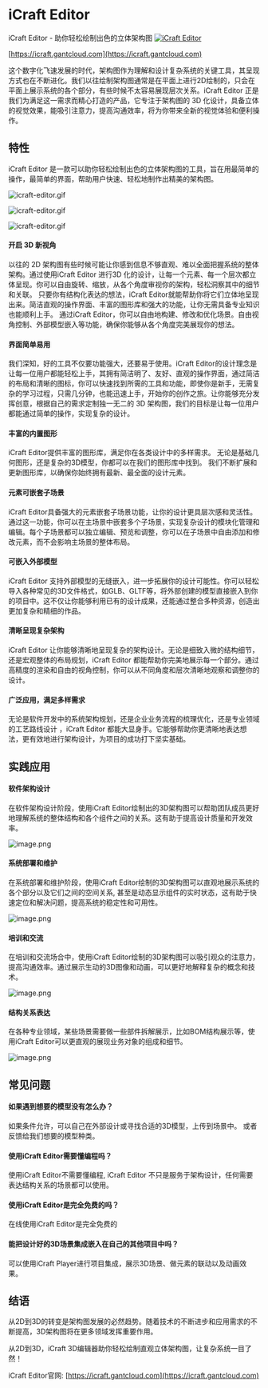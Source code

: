 # iCraft Editor
iCraft Editor - 助你轻松绘制出色的立体架构图
[![iCraft Editor](https://gitee.com/favori/icraft/raw/main/public/images/banner.png)](https://icraft.gantcloud.com)

[https://icraft.gantcloud.com](https://icraft.gantcloud.com)

这个数字化飞速发展的时代，架构图作为理解和设计复杂系统的关键工具，其呈现方式也在不断进化。我们以往绘制架构图通常是在平面上进行2D绘制的，只会在平面上展示系统的各个部分，有些时候不太容易展现层次关系。iCraft Editor 正是我们为满足这一需求而精心打造的产品，它专注于架构图的 3D 化设计，具备立体的视觉效果，能吸引注意力，提高沟通效率，将为你带来全新的视觉体验和便利操作。

## 特性
iCraft Editor 是一款可以助你轻松绘制出色的立体架构图的工具，旨在用最简单的操作，最简单的界面，帮助用户快速、轻松地制作出精美的架构图。

![icraft-editor.gif](https://gitee.com/favori/icraft/raw/main/public/images/icraft-editor.gif) 

![icraft-editor.gif](https://gitee.com/favori/icraft/raw/main/public/images/subscene.gif) 

![icraft-editor.gif](https://gitee.com/favori/icraft/raw/main/public/images/car.gif) 


#### 开启 3D 新视角
以往的 2D 架构图有些时候可能让你感到信息不够直观、难以全面把握系统的整体架构。通过使用iCraft Editor  进行3D 化的设计，让每一个元素、每一个层次都立体呈现。你可以自由旋转、缩放，从各个角度审视你的架构，轻松洞察其中的细节和关联。
只要你有结构化表达的想法，iCraft Editor就能帮助你将它们立体地呈现出来。简洁直观的操作界面、丰富的图形库和强大的功能，让你无需具备专业知识也能顺利上手。 通过iCraft Editor，你可以自由地构建、修改和优化场景。自由视角控制、外部模型嵌入等功能，确保你能够从各个角度完美展现你的想法。

#### 界面简单易用
我们深知，好的工具不仅要功能强大，还要易于使用。iCraft Editor的设计理念是让每一位用户都能轻松上手，其拥有简洁明了、友好、直观的操作界面，通过简洁的布局和清晰的图标，你可以快速找到所需的工具和功能，即使你是新手，无需复杂的学习过程，只需几分钟，也能迅速上手，开始你的创作之旅。让你能够充分发挥创意，根据自己的需求定制独一无二的 3D 架构图，我们的目标是让每一位用户都能通过简单的操作，实现复杂的设计。

#### 丰富的内置图形
iCraft Editor提供丰富的图形库，满足你在各类设计中的多样需求。
无论是基础几何图形，还是复杂的3D模型，你都可以在我们的图形库中找到。
我们不断扩展和更新图形库，以确保你始终拥有最新、最全面的设计元素。

#### 元素可嵌套子场景
iCraft Editor具备强大的元素嵌套子场景功能，让你的设计更具层次感和灵活性。通过这一功能，你可以在主场景中嵌套多个子场景，实现复杂设计的模块化管理和编辑。每个子场景都可以独立编辑、预览和调整，你可以在子场景中自由添加和修改元素，而不会影响主场景的整体布局。

#### 可嵌入外部模型
iCraft Editor 支持外部模型的无缝嵌入，进一步拓展你的设计可能性。你可以轻松导入各种常见的3D文件格式，如GLB、GLTF等，将外部创建的模型直接嵌入到你的项目中。这不仅让你能够利用已有的设计成果，还能通过整合多种资源，创造出更加复杂和精细的作品。

#### 清晰呈现复杂架构
iCraft Editor 让你能够清晰地呈现复杂的架构设计。无论是细致入微的结构细节，还是宏观整体的布局规划，iCraft Editor 都能帮助你完美地展示每一个部分。通过高精度的渲染和自由的视角控制，你可以从不同角度和层次清晰地观察和调整你的设计。

#### 广泛应用，满足多样需求
无论是软件开发中的系统架构规划，还是企业业务流程的梳理优化，还是专业领域的工艺路线设计 ，iCraft Editor 都能大显身手。它能够帮助你更清晰地表达想法，更有效地进行架构设计，为项目的成功打下坚实基础。

## 实践应用
#### 软件架构设计
在软件架构设计阶段，使用iCraft Editor绘制出的3D架构图可以帮助团队成员更好地理解系统的整体结构和各个组件之间的关系。这有助于提高设计质量和开发效率。

![image.png](https://gitee.com/favori/icraft/raw/main/public/images/docker.jpg)

#### 系统部署和维护
在系统部署和维护阶段，使用iCraft Editor绘制的3D架构图可以直观地展示系统的各个部分以及它们之间的空间关系, 甚至是动态显示组件的实时状态，这有助于快速定位和解决问题，提高系统的稳定性和可用性。

![image.png](https://gitee.com/favori/icraft/raw/main/public/images/cloud.jpg)

#### 培训和交流
在培训和交流场合中，使用iCraft Editor绘制的3D架构图可以吸引观众的注意力，提高沟通效率。通过展示生动的3D图像和动画，可以更好地解释复杂的概念和技术。

![image.png](https://gitee.com/favori/icraft/raw/main/public/images/ibom.jpg)

#### 结构关系表达
在各种专业领域，某些场景需要做一些部件拆解展示，比如BOM结构展示等，使用iCraft Editor可以更直观的展现业务对象的组成和细节。

![image.png](https://gitee.com/favori/icraft/raw/main/public/images/car.jpg)

## 常见问题
#### 如果遇到想要的模型没有怎么办？
如果条件允许，可以自己在外部设计或寻找合适的3D模型，上传到场景中。 或者反馈给我们想要的模型种类。

#### 使用iCraft Editor需要懂编程吗？
使用iCraft Editor不需要懂编程, iCraft Editor 不只是服务于架构设计，任何需要表达结构关系的场景都可以使用。

#### 使用iCraft Editor是完全免费的吗？
在线使用iCraft Editor是完全免费的

#### 能把设计好的3D场景集成嵌入在自己的其他项目中吗？
可以使用iCraft Player进行项目集成，展示3D场景、做元素的联动以及动画效果。

## 结语
从2D到3D的转变是架构图发展的必然趋势。随着技术的不断进步和应用需求的不断提高，3D架构图将在更多领域发挥重要作用。

从2D到3D，iCraft 3D编辑器助你轻松绘制直观立体架构图，让复杂系统一目了然！

iCraft Editor官网: [https://icraft.gantcloud.com](https://icraft.gantcloud.com)
